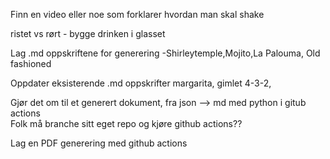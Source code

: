 Finn en video eller noe som forklarer hvordan man skal shake

ristet vs rørt - bygge drinken i glasset

Lag .md oppskriftene for generering
-Shirleytemple,Mojito,La Palouma, Old fashioned

Oppdater eksisterende .md oppskrifter
margarita, gimlet 4-3-2, 

Gjør det om til et generert dokument, fra json --> md med python i gitub actions
<br>Folk må branche sitt eget repo og kjøre github actions?? 

Lag en PDF generering med github actions
